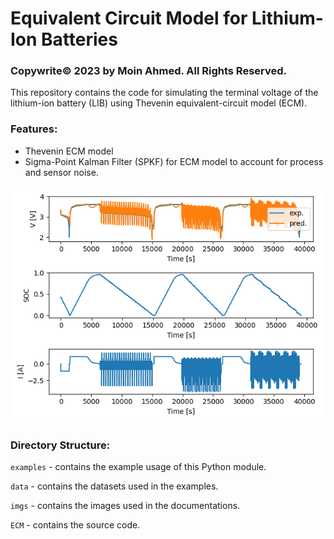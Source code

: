 # Equivalent Circuit Model for Lithium-Ion Batteries
### Copywrite©️ 2023 by Moin Ahmed. All Rights Reserved.

<p>
This repository contains the code for simulating the terminal voltage of the lithium-ion battery (LIB) using 
Thevenin equivalent-circuit model (ECM).
</p>

### Features:
- Thevenin ECM model
- Sigma-Point Kalman Filter (SPKF) for ECM model to account for process and sensor noise.

<img title="" src="https://github.com/m0in92/ECM/blob/main/imgs/example_fig.png" alt="" data-align="inline">

### Directory Structure:
```examples``` - contains the example usage of this Python module.

```data``` - contains the datasets used in the examples.

```imgs``` - contains the images used in the documentations.

```ECM``` - contains the source code.




